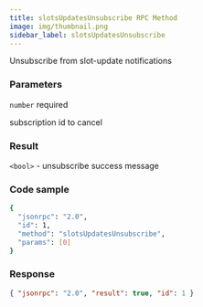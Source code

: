 ```yaml
---
title: slotsUpdatesUnsubscribe RPC Method
image: img/thumbnail.png
sidebar_label: slotsUpdatesUnsubscribe
---
```

Unsubscribe from slot-update notifications

### Parameters

`number` required

subscription id to cancel

### Result

`<bool>` - unsubscribe success message

### Code sample

```sh
{
  "jsonrpc": "2.0",
  "id": 1,
  "method": "slotsUpdatesUnsubscribe",
  "params": [0]
}
```


### Response

```json
{ "jsonrpc": "2.0", "result": true, "id": 1 }
```
